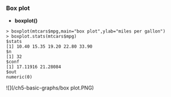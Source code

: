 ### Box plot

* **boxplot()**
```
> boxplot(mtcars$mpg,main="box plot",ylab="miles per gallon")
> boxplot.stats(mtcars$mpg)
$stats
[1] 10.40 15.35 19.20 22.80 33.90
$n
[1] 32
$conf
[1] 17.11916 21.28084
$out
numeric(0)
```
![](/ch5-basic-graphs/box plot.PNG)

